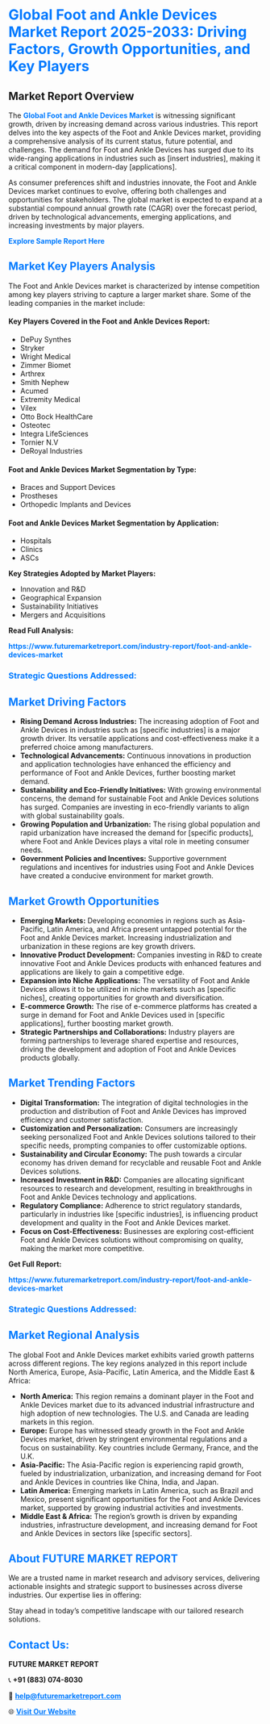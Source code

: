 <h1 style="color: #007BFF;">Global Foot and Ankle Devices Market Report 2025-2033: Driving Factors, Growth Opportunities, and Key Players</h1>

<section id="overview">
<h2>Market Report Overview</h2>
<p>The <a href="https://www.futuremarketreport.com/industry-report/foot-and-ankle-devices-market" style="color: #007BFF; text-decoration: none;"><strong>Global Foot and Ankle Devices Market</strong></a> is witnessing significant growth, driven by increasing demand across various industries. This report delves into the key aspects of the Foot and Ankle Devices market, providing a comprehensive analysis of its current status, future potential, and challenges. The demand for Foot and Ankle Devices has surged due to its wide-ranging applications in industries such as [insert industries], making it a critical component in modern-day [applications].</p>
<p>As consumer preferences shift and industries innovate, the Foot and Ankle Devices market continues to evolve, offering both challenges and opportunities for stakeholders. The global market is expected to expand at a substantial compound annual growth rate (CAGR) over the forecast period, driven by technological advancements, emerging applications, and increasing investments by major players.</p>
</section>

<section id="overview">
<p><a href="https://www.futuremarketreport.com/request-sample/reportId=103993" style="color: #007BFF; text-decoration: none;"><strong>Explore Sample Report Here</strong></a></p>
</section>

<section id="key-players">
<h2 style="color: #007BFF;">Market Key Players Analysis</h2>
<p>The Foot and Ankle Devices market is characterized by intense competition among key players striving to capture a larger market share. Some of the leading companies in the market include:</p>
<h4>Key Players Covered in the Foot and Ankle Devices Report:</h4>
<ul><li>DePuy Synthes</li><li>Stryker</li><li>Wright Medical</li><li>Zimmer Biomet</li><li>Arthrex</li><li>Smith Nephew</li><li>Acumed</li><li>Extremity Medical</li><li>Vilex</li><li>Otto Bock HealthCare</li><li>Osteotec</li><li>Integra LifeSciences</li><li>Tornier N.V</li><li>DeRoyal Industries</li></ul>
<h4>Foot and Ankle Devices Market Segmentation by Type:</h4>
<ul><li>Braces and Support Devices</li><li>Prostheses</li><li>Orthopedic Implants and Devices</li></ul>

<h4>Foot and Ankle Devices Market Segmentation by Application:</h4>
<ul><li>Hospitals</li><li>Clinics</li><li>ASCs</li></ul>
<p><strong>Key Strategies Adopted by Market Players:</strong></p>
<ul>
<li>Innovation and R&D</li>
<li>Geographical Expansion</li>
<li>Sustainability Initiatives</li>
<li>Mergers and Acquisitions</li>
</ul>
</section>

<section>
<p><strong>Read Full Analysis: </strong></p><a href="https://www.futuremarketreport.com/industry-report/foot-and-ankle-devices-market" style="color: #007BFF; text-decoration: none;"><strong>https://www.futuremarketreport.com/industry-report/foot-and-ankle-devices-market</strong></a>
<h3 style="color: #007BFF;">Strategic Questions Addressed:</h3>
</section>

<section id="driving-factors">
<h2 style="color: #007BFF;">Market Driving Factors</h2>
<ul>
<li><strong>Rising Demand Across Industries:</strong> The increasing adoption of Foot and Ankle Devices in industries such as [specific industries] is a major growth driver. Its versatile applications and cost-effectiveness make it a preferred choice among manufacturers.</li>
<li><strong>Technological Advancements:</strong> Continuous innovations in production and application technologies have enhanced the efficiency and performance of Foot and Ankle Devices, further boosting market demand.</li>
<li><strong>Sustainability and Eco-Friendly Initiatives:</strong> With growing environmental concerns, the demand for sustainable Foot and Ankle Devices solutions has surged. Companies are investing in eco-friendly variants to align with global sustainability goals.</li>
<li><strong>Growing Population and Urbanization:</strong> The rising global population and rapid urbanization have increased the demand for [specific products], where Foot and Ankle Devices plays a vital role in meeting consumer needs.</li>
<li><strong>Government Policies and Incentives:</strong> Supportive government regulations and incentives for industries using Foot and Ankle Devices have created a conducive environment for market growth.</li>
</ul>
</section>

<section id="growth-opportunities">
<h2 style="color: #007BFF;">Market Growth Opportunities</h2>
<ul>
<li><strong>Emerging Markets:</strong> Developing economies in regions such as Asia-Pacific, Latin America, and Africa present untapped potential for the Foot and Ankle Devices market. Increasing industrialization and urbanization in these regions are key growth drivers.</li>
<li><strong>Innovative Product Development:</strong> Companies investing in R&D to create innovative Foot and Ankle Devices products with enhanced features and applications are likely to gain a competitive edge.</li>
<li><strong>Expansion into Niche Applications:</strong> The versatility of Foot and Ankle Devices allows it to be utilized in niche markets such as [specific niches], creating opportunities for growth and diversification.</li>
<li><strong>E-commerce Growth:</strong> The rise of e-commerce platforms has created a surge in demand for Foot and Ankle Devices used in [specific applications], further boosting market growth.</li>
<li><strong>Strategic Partnerships and Collaborations:</strong> Industry players are forming partnerships to leverage shared expertise and resources, driving the development and adoption of Foot and Ankle Devices products globally.</li>
</ul>
</section>

<section id="trending-factors">
<h2 style="color: #007BFF;">Market Trending Factors</h2>
<ul>
<li><strong>Digital Transformation:</strong> The integration of digital technologies in the production and distribution of Foot and Ankle Devices has improved efficiency and customer satisfaction.</li>
<li><strong>Customization and Personalization:</strong> Consumers are increasingly seeking personalized Foot and Ankle Devices solutions tailored to their specific needs, prompting companies to offer customizable options.</li>
<li><strong>Sustainability and Circular Economy:</strong> The push towards a circular economy has driven demand for recyclable and reusable Foot and Ankle Devices solutions.</li>
<li><strong>Increased Investment in R&D:</strong> Companies are allocating significant resources to research and development, resulting in breakthroughs in Foot and Ankle Devices technology and applications.</li>
<li><strong>Regulatory Compliance:</strong> Adherence to strict regulatory standards, particularly in industries like [specific industries], is influencing product development and quality in the Foot and Ankle Devices market.</li>
<li><strong>Focus on Cost-Effectiveness:</strong> Businesses are exploring cost-efficient Foot and Ankle Devices solutions without compromising on quality, making the market more competitive.</li>
</ul>
</section>

<section>
<p><strong>Get Full Report: </strong></p><a href="https://www.futuremarketreport.com/industry-report/foot-and-ankle-devices-market" style="color: #007BFF; text-decoration: none;"><strong>https://www.futuremarketreport.com/industry-report/foot-and-ankle-devices-market</strong></a>
<h3 style="color: #007BFF;">Strategic Questions Addressed:</h3>
</section>


<section id="regional-analysis">
<h2 style="color: #007BFF;">Market Regional Analysis</h2>
<p>The global Foot and Ankle Devices market exhibits varied growth patterns across different regions. The key regions analyzed in this report include North America, Europe, Asia-Pacific, Latin America, and the Middle East & Africa:</p>
<ul>
<li><strong>North America:</strong> This region remains a dominant player in the Foot and Ankle Devices market due to its advanced industrial infrastructure and high adoption of new technologies. The U.S. and Canada are leading markets in this region.</li>
<li><strong>Europe:</strong> Europe has witnessed steady growth in the Foot and Ankle Devices market, driven by stringent environmental regulations and a focus on sustainability. Key countries include Germany, France, and the U.K.</li>
<li><strong>Asia-Pacific:</strong> The Asia-Pacific region is experiencing rapid growth, fueled by industrialization, urbanization, and increasing demand for Foot and Ankle Devices in countries like China, India, and Japan.</li>
<li><strong>Latin America:</strong> Emerging markets in Latin America, such as Brazil and Mexico, present significant opportunities for the Foot and Ankle Devices market, supported by growing industrial activities and investments.</li>
<li><strong>Middle East & Africa:</strong> The region’s growth is driven by expanding industries, infrastructure development, and increasing demand for Foot and Ankle Devices in sectors like [specific sectors].</li>
</ul>
</section>

<footer>
<h2 style="color: #007BFF;">About FUTURE MARKET REPORT</h2>
<p>We are a trusted name in market research and advisory services, delivering actionable insights and strategic support to businesses across diverse industries. Our expertise lies in offering:</p>

<p>Stay ahead in today’s competitive landscape with our tailored research solutions.</p>

<h2 style="color: #007BFF;">Contact Us:</h2>
<p><strong>FUTURE MARKET REPORT</strong></p>
<p>📞 <strong>+91 (883) 074-8030</strong></p>
<p>📧 <strong><a href="mailto:help@futuremarketreport.com" style="color: #007BFF;">help@futuremarketreport.com</a></strong></p>
<p>🌐 <strong><a href="https://www.futuremarketreport.com/" style="color: #007BFF;">Visit Our Website</a></strong></p>
</footer>